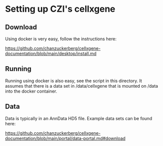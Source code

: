 # Setting up CZI's cellxgene 

## Download

Using docker is very easy, follow the instructions here:

https://github.com/chanzuckerberg/cellxgene-documentation/blob/main/desktop/install.md

## Running

Running using docker is also easy, see the script in this directory. It assumes
that there is a data set in /data/cellxgene that is mounted on /data into the
docker container.

## Data

Data is typically in an AnnData HD5 file. Example data sets can be found here:

https://github.com/chanzuckerberg/cellxgene-documentation/blob/main/portal/data-portal.md#download
